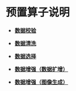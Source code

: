 # 预置算子说明<a name="modelarts_23_0318"></a>

-   **[数据校验](数据校验.md)**  

-   **[数据清洗](数据清洗.md)**  

-   **[数据选择](数据选择.md)**  

-   **[数据增强（数据扩增）](数据增强（数据扩增）.md)**  

-   **[数据增强（图像生成）](数据增强（图像生成）.md)**  


